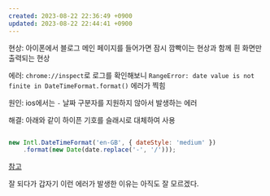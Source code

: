 ```yaml
---
created: 2023-08-22 22:36:49 +0900
updated: 2023-08-22 22:44:41 +0900
---
```


현상: 아이폰에서 블로그 메인 페이지를 들어가면 잠시 깜빡이는 현상과 함께 흰 화면만 출력되는 현상

에러: `chrome://inspect`로 로그를 확인해보니 `RangeError: date value is not finite in DateTimeFormat.format()` 에러가 찍힘

원인: ios에서는 `-` 날짜 구분자를 지원하지 않아서 발생하는 에러

해결: 아래와 같이 하이픈 기호를 슬래시로 대체하여 사용

```javascript

new Intl.DateTimeFormat('en-GB', { dateStyle: 'medium' })
	.format(new Date(date.replace('-', '/')));

```

[참고](https://github.com/w3c/respec/issues/1357)

잘 되다가 갑자기 이런 에러가 발생한 이유는 아직도 잘 모르겠다.
